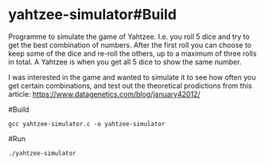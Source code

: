 # yahtzee-simulator#Build

Programme to simulate the game of Yahtzee.
I.e. you roll 5 dice and try to get the best combination of numbers.
After the first roll you can choose to keep some of the dice and re-roll the others, up to a maximum of three rolls in total.
A Yahtzee is when you get all 5 dice to show the same number.

I was interested in the game and wanted to simulate it to see how often you get certain combinations, and test out the theoretical prodictions from this article: https://www.datagenetics.com/blog/january42012/

#Build
```
gcc yahtzee-simulator.c -o yahtzee-simulator
```

#Run
```
./yahtzee-simulator
```
